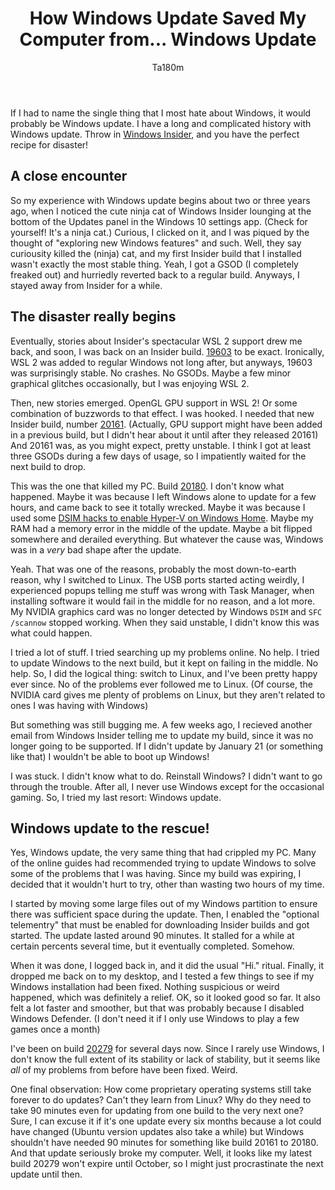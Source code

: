 ﻿---
layout: post
title:  "How Windows Update Saved My Computer from... Windows Update"
author: Ta180m
tags: ["Windows", "WSL"]
---


If I had to name the single thing that I most hate about Windows, it would probably be Windows update. I have a long and complicated history with Windows update. Throw in [Windows Insider](https://insider.windows.com/), and you have the perfect recipe for disaster!


## A close encounter

So my experience with Windows update begins about two or three years ago, when I noticed the cute ninja cat of Windows Insider lounging at the bottom of the Updates panel in the Windows 10 settings app. (Check for yourself! It's a ninja cat.) Curious, I clicked on it, and I was piqued by the thought of "exploring new Windows features" and such. Well, they say curiousity killed the (ninja) cat, and my first Insider build that I installed wasn't exactly the most stable thing. Yeah, I got a GSOD (I completely freaked out) and hurriedly reverted back to a regular build. Anyways, I stayed away from Insider for a while.


## The disaster really begins

Eventually, stories about Insider's spectacular WSL 2 support drew me back, and soon, I was back on an Insider build. [19603](https://blogs.windows.com/windows-insider/2020/04/08/announcing-windows-10-insider-preview-build-19603/) to be exact. Ironically, WSL 2 was added to regular Windows not long after, but anyways, 19603 was surprisingly stable. No crashes. No GSODs. Maybe a few minor graphical glitches occasionally, but I was enjoying WSL 2.

Then, new stories emerged. OpenGL GPU support in WSL 2! Or some combination of buzzwords to that effect. I was hooked. I needed that new Insider build, number [20161](https://blogs.windows.com/windows-insider/2020/07/01/announcing-windows-10-insider-preview-build-20161/). (Actually, GPU support might have been added in a previous build, but I didn't hear about it until after they released 20161) And 20161 was, as you might expect, pretty unstable. I think I got at least three GSODs during a few days of usage, so I impatiently waited for the next build to drop.

This was the one that killed my PC. Build [20180](https://blogs.windows.com/windows-insider/2020/07/29/announcing-windows-10-insider-preview-build-20180/). I don't know what happened. Maybe it was because I left Windows alone to update for a few hours, and came back to see it totally wrecked. Maybe it was because I used some [DSIM hacks to enable Hyper-V on Windows Home](https://github.com/Ta180m/Windows/blob/master/hyper-v.bat). Maybe my RAM had a memory error in the middle of the update. Maybe a bit flipped somewhere and derailed everything. But whatever the cause was, Windows was in a *very* bad shape after the update.

Yeah. That was one of the reasons, probably the most down-to-earth reason, why I switched to Linux. The USB ports started acting weirdly, I experienced popups telling me stuff was wrong with Task Manager, when installing software it would fail in the middle for no reason, and a lot more. My NVIDIA graphics card was no longer detected by Windows `DSIM` and `SFC /scannow` stopped working. When they said unstable, I didn't know this was what could happen.

I tried a lot of stuff. I tried searching up my problems online. No help. I tried to update Windows to the next build, but it kept on failing in the middle. No help. So, I did the logical thing: switch to Linux, and I've been pretty happy ever since. No of the problems ever followed me to Linux. (Of course, the NVIDIA card gives me plenty of problems on Linux, but they aren't related to ones I was having with Windows)

But something was still bugging me. A few weeks ago, I recieved another email from Windows Insider telling me to update my build, since it was no longer going to be supported. If I didn't update by January 21 (or something like that) I wouldn't be able to boot up Windows!

I was stuck. I didn't know what to do. Reinstall Windows? I didn't want to go through the trouble. After all, I never use Windows except for the occasional gaming. So, I tried my last resort: Windows update.


## Windows update to the rescue!

Yes, Windows update, the very same thing that had crippled my PC. Many of the online guides had recommended trying to update Windows to solve some of the problems that I was having. Since my build was expiring, I decided that it wouldn't hurt to try, other than wasting two hours of my time.

I started by moving some large files out of my Windows partition to ensure there was sufficient space during the update. Then, I enabled the "optional telementry" that must be enabled for downloading Insider builds and got started. The update lasted around 90 minutes. It stalled for a while at certain percents several time, but it eventually completed. Somehow.

When it was done, I logged back in, and it did the usual "Hi." ritual. Finally, it dropped me back on to my desktop, and I tested a few things to see if my Windows installation had been fixed. Nothing suspicious or weird happened, which was definitely a relief. OK, so it looked good so far. It also felt a lot faster and smoother, but that was probably because I disabled Windows Defender. (I don't need it if I only use Windows to play a few games once a month)

I've been on build [20279](https://blogs.windows.com/windows-insider/2020/12/14/announcing-windows-10-insider-preview-build-20279/) for several days now. Since I rarely use Windows, I don't know the full extent of its stability or lack of stability, but it seems like *all* of my problems from before have been fixed. Weird.

One final observation: How come proprietary operating systems still take forever to do updates? Can't they learn from Linux? Why do they need to take 90 minutes even for updating from one build to the very next one? Sure, I can excuse it if it's one update every six months because a lot could have changed (Ubuntu version updates also take a while) but Windows shouldn't have needed 90 minutes for something like build 20161 to 20180. And that update seriously broke my computer. Well, it looks like my latest build 20279 won't expire until October, so I might just procrastinate the next update until then.

